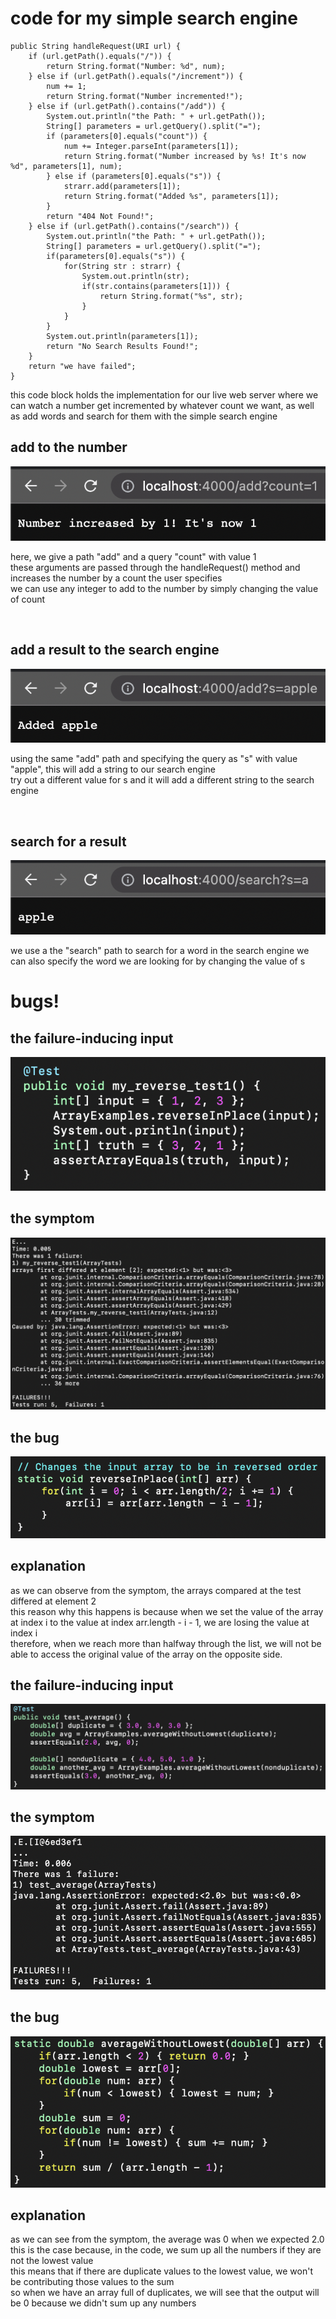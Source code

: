 
# code for my simple search engine

```
public String handleRequest(URI url) {
    if (url.getPath().equals("/")) {
        return String.format("Number: %d", num);
    } else if (url.getPath().equals("/increment")) {
        num += 1;
        return String.format("Number incremented!");
    } else if (url.getPath().contains("/add")) {
        System.out.println("the Path: " + url.getPath());
        String[] parameters = url.getQuery().split("=");
        if (parameters[0].equals("count")) {
            num += Integer.parseInt(parameters[1]);
            return String.format("Number increased by %s! It's now %d", parameters[1], num);
        } else if (parameters[0].equals("s")) {
            strarr.add(parameters[1]);
            return String.format("Added %s", parameters[1]);
        }
        return "404 Not Found!";
    } else if (url.getPath().contains("/search")) {
        System.out.println("the Path: " + url.getPath());
        String[] parameters = url.getQuery().split("=");
        if(parameters[0].equals("s")) {
            for(String str : strarr) {
                System.out.println(str);
                if(str.contains(parameters[1])) {
                    return String.format("%s", str);
                }
            }
        }
        System.out.println(parameters[1]);
        return "No Search Results Found!";
    }
    return "we have failed";
}
```
this code block holds the implementation for our live web server where we can 
watch a number get incremented by whatever count we want, as well as add words 
and search for them with the simple search engine

## add to the number
![add number](addcount.png)

here, we give a path "add" and a query "count" with value 1 <br>
these arguments are passed through the handleRequest() method and increases the
number by a count the user specifies<br>
we can use any integer to add to the number by simply changing the value of count

<br>

## add a result to the search engine
![add string](adds.png)

using the same "add" path and specifying the query as "s" with value "apple", 
this will add a string to our search engine<br>
try out a different value for s and it will add a different string to the 
search engine

<br>

## search for a result
![search](search.png)

we use a the "search" path to search for a word in the search engine
we can also specify the word we are looking for by changing the value of s

# bugs!

## the failure-inducing input 

![reverse fail](reverse-test.png)

## the symptom

![reverse error](reverse-error.png)

## the bug

![reverse bug](reverse-bug.png)

## explanation

as we can observe from the symptom, the arrays compared at the test differed at element 2<br>
this reason why this happens is because when we set the value of the array at index i to the value at index arr.length - i - 1, we are losing the value at index i<br>
therefore, when we reach more than halfway through the list, we will not be able to access the original value of the array on the opposite side.


## the failure-inducing input 

![avg fail](avg-test.png)

## the symptom

![avg error](avg-symptom.png)

## the bug

![avg bug](avg-bug.png)

## explanation

as we can see from the symptom, the average was 0 when we expected 2.0<br>
this is the case because, in the code, we sum up all the numbers if they are not the lowest value<br>
this means that if there are duplicate values to the lowest value, we won't be contributing those values to the sum<br>
so when we have an array full of duplicates, we will see that the output will be 0 because we didn't sum up any numbers
